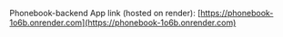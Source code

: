Phonebook-backend App link (hosted on render): [https://phonebook-1o6b.onrender.com](https://phonebook-1o6b.onrender.com)
